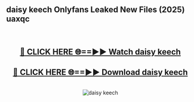 <h2>daisy keech Onlyfans Leaked New Files (2025) uaxqc</h2>
<br>
<div align="center">
<h2><a href="https://mediafiles.top/daisy_keech&ref=git" rel="nofollow">🔴 CLICK HERE 🌐==►► Watch daisy keech</a></h2>
<h2><a href="https://mediafiles.top/daisy_keech&ref=git" rel="nofollow">🔴 CLICK HERE 🌐==►► Download daisy keech</a></h2>
<br>
<a href="https://mediafiles.top/daisy_keech&ref=git" rel="nofollow" data-target="animated-image.originalLink"><img src="https://i.ibb.co.com/xMMVF88/686577567.gif" alt="daisy keech" style="max-width: 100%; display: inline-block;" data-target="animated-image.originalImage"></a>
</div>
<br>
<br>